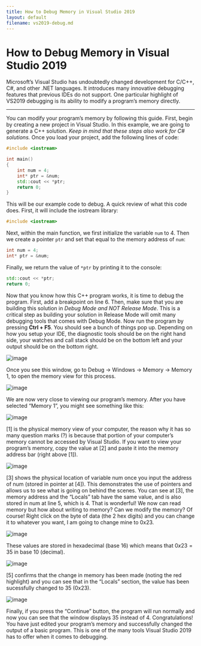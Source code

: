 ```yaml
---
title: How to Debug Memory in Visual Studio 2019
layout: default
filename: vs2019-debug.md
---
```


# How to Debug Memory in Visual Studio 2019

Microsoft’s Visual Studio has undoubtedly changed development for C/C++, C#, and other .NET languages. It introduces many innovative debugging features that previous IDEs do not support. One particular highlight of VS2019 debugging is its ability to modify a program’s memory directly.

---

You can modify your program’s memory by following this guide. First, begin by creating a new project in Visual Studio. In this example, we are going to generate a C++ solution. *Keep in mind that these steps also work for C# solutions.* Once you load your project, add the following lines of code:

```cpp
#include <iostream>

int main() 
{
    int num = 4;
    int* ptr = &num;
    std::cout << *ptr;
    return 0;
}
```

This will be our example code to debug. A quick review of what this code does. First, it will include the iostream library:

```cpp
#include <iostream>
```

Next, within the main function, we first initialize the variable `num` to 4. Then we create a pointer `ptr` and set that equal to the memory address of `num`:

```cpp
int num = 4;
int* ptr = &num;
```

Finally, we return the value of `*ptr` by printing it to the console:

```cpp
std::cout << *ptr;
return 0;
```

Now that you know how this C++ program works, it is time to debug the program. First, add a breakpoint on line 6. Then, make sure that you are building this solution in *Debug Mode and NOT Release Mode*. This is a critical step as building your solution in Release Mode will omit many debugging tools that comes with Debug Mode. Now run the program by pressing **Ctrl + F5**. You should see a bunch of things pop up. Depending on how you setup your IDE, the diagnostic tools should be on the right hand side, your watches and call stack should be on the bottom left and your output should be on the bottom right.

![image](https://user-images.githubusercontent.com/73851560/185765984-dc477813-6264-440a-8ea5-2c40d9c75afc.png)

Once you see this window, go to Debug → Windows → Memory → Memory 1, to open the memory view for this process.

![image](https://user-images.githubusercontent.com/73851560/185765998-564c1358-523b-47da-a669-12e5aff600f5.png)

We are now very close to viewing our program’s memory. After you have selected “Memory 1”, you might see something like this:

![image](https://user-images.githubusercontent.com/73851560/185766003-43831bc8-e06b-4f14-a19c-94c65f600492.png)

[1] is the physical memory view of your computer, the reason why it has so many question marks (?) is because that portion of your computer’s memory cannot be accessed by Visual Studio. If you want to view your program’s memory, copy the value at [2] and paste it into the memory address bar (right above [1]).

![image](https://user-images.githubusercontent.com/73851560/185766009-2cb6f100-3a18-4ccc-b892-314c9da7587a.png)

[3] shows the physical location of variable num once you input the address of num (stored in pointer at [4]). This demonstrates the use of pointers and allows us to see what is going on behind the scenes. You can see at [3], the memory address and the “Locals” tab have the same value, and is also stored in num at line 5, which is 4. That is wonderful! We now can read memory but how about writing to memory? Can we modify the memory? Of course! Right click on the byte of data (the 2 hex digits) and you can change it to whatever you want, I am going to change mine to 0x23.

![image](https://user-images.githubusercontent.com/73851560/185766018-e87efb2f-ab1a-42a1-903c-e96aa6ae78f9.png)

These values are stored in hexadecimal (base 16) which means that $0x23 = 35$ in base 10 (decimal).

![image](https://user-images.githubusercontent.com/73851560/185766037-b748e025-ee3a-4132-a60b-c66cdb99f621.png)

[5] confirms that the change in memory has been made (noting the red highlight) and you can see that in the “Locals” section, the value has been sucessfully changed to 35 (0x23).

![image](https://user-images.githubusercontent.com/73851560/185766041-558dba9b-ad49-446b-8c33-f5da65d83ac6.png)

Finally, if you press the “Continue” button, the program will run normally and now you can see that the window displays 35 instead of 4. Congratulations! You have just edited your program’s memory and successfully changed the output of a basic program. This is one of the many tools Visual Studio 2019 has to offer when it comes to debugging.
